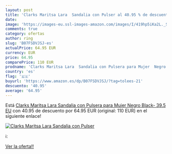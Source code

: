 ```yaml
---
layout: post
title: 'Clarks Maritsa Lara  Sandalia con Pulser al 40.95 % de descuento'
date: 
image: 'https://images-eu.ssl-images-amazon.com/images/I/419hp5iKa2L._SL200_.jpg'
comments: true
category: ofertas
author: ring
slug: 'B07FSDVJSJ-es'
actualPrice: 64.95 EUR
currency: EUR
price: 64.95
comparePrice: 110 EUR
prodname: 'Clarks Maritsa Lara  Sandalia con Pulsera para Mujer  Negro  Black-   39.5 EU'
country: 'es'
flag: '🇪🇸'
buyurl: 'https://www.amazon.es/dp/B07FSDVJSJ/?tag=tolees-21'
descuento: '40.95'
average: '64.95'
---
```


Está [Clarks Maritsa Lara  Sandalia con Pulsera para Mujer  Negro  Black-   39.5 EU](https://www.amazon.es/dp/B07FSDVJSJ/?tag=tolees-21) con 40.95 de descuento por 64.95 EUR (original: 110 EUR) en el siguiente enlace!

[![Clarks Maritsa Lara  Sandalia con Pulser](https://images-eu.ssl-images-amazon.com/images/I/419hp5iKa2L._SL200_.jpg)](https://www.amazon.es/dp/B07FSDVJSJ/?tag=tolees-21)

ℹ️:


[Ver la oferta!!](https://www.amazon.es/dp/B07FSDVJSJ/?tag=tolees-21)

